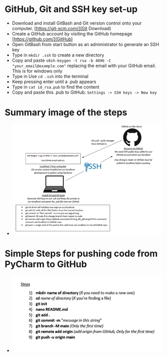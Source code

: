 # GitHub, Git and SSH key set-up

- Download and install GitBash and Git version control onto your computer. [https://git-scm.com/](Git Download)
- Create a GitHub account by visiting the GitHub homepage [https://github.com/](GitHub)
- Open GitBash from start button as an administrator to generate an SSH key
- Type in `mkdir .ssh` to create a new directory
- Copy and paste `s0sh-keygen -t rsa -b 4096 -C "your_email@example.com"` replacing the email with your GitHub email. This is for windows only
- Type in Use `cd .ssh` into the terminal
- Keep pressing enter until a .pub appears
- Type in `cat id_rsa.pub` to find the content
- Copy and paste this .pub to GitHub. `Settings -> SSH keys -> New key`
  
# Summary image of the steps
- ![img.png](img.png) 

# Simple Steps for pushing code from PyCharm to GitHub
- ![img_1.png](img_1.png)